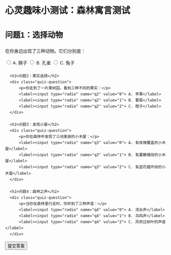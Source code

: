 <html lang="en">
<head>
  <meta charset="UTF-8">
  <meta name="viewport" content="width=device-width, initial-scale=1.0">
  <title>心灵趣味小测试：森林寓言测试</title>

  <!-- 嵌入CSS样式 -->
  <style>
    body {
      font-family: Arial, sans-serif;
      line-height: 1.6;
      margin: 30px;
    }
    h1, h2 {
      margin-bottom: 20px;
    }
    h2 {
      font-size: 24px;
    }
    .quiz-question {
      margin-bottom: 20px;
    }
    p {
      margin-bottom: 15px;
    }
  </style>

</head>
<body>
  <h1>心灵趣味小测试：森林寓言测试</h1>
  <h2>问题1：选择动物</h2>
  <div id="quiz-container">
      <!-- 添加问题和选项 -->
      <div class="quiz-question">
          <p>在你身边出现了三种动物。它们分别是：</p>
          <label><input type="radio" name="q1" value="0"> A. 狮子</label>
          <label><input type="radio" name="q1" value="1"> B. 孔雀</label>
          <label><input type="radio" name="q1" value="2"> C. 兔子</label>
      </div>
      
      <h2>问题2：果实选择</h2>
      <div class="quiz-question">
          <p>你走到了一片果树园，看到三种不同的果实：</p>
          <label><input type="radio" name="q2" value="0"> A. 苹果</label>
          <label><input type="radio" name="q2" value="1"> B. 葡萄</label>
          <label><input type="radio" name="q2" value="2"> C. 橙子</label>
      </div>
      
      <h2>问题3：发现小屋</h2>
      <div class="quiz-question">
          <p>你在森林中发现了三间美丽的小木屋：</p>
          <label><input type="radio" name="q3" value="0"> A. 有玫瑰覆盖的小木屋</label>
          <label><input type="radio" name="q3" value="1"> B. 有蔓藤缠绕的小木屋</label>
          <label><input type="radio" name="q3" value="2"> C. 有蓝花楹环绕的小木屋</label>
      </div>
      
      <h2>问题4：森林之声</h2>
      <div class="quiz-question">
          <p>当你在森林里行走时，你听到了三种声音：</p>
          <label><input type="radio" name="q4" value="0"> A. 流水声</label>
          <label><input type="radio" name="q4" value="1"> B. 鸟鸣声</label>
          <label><input type="radio" name="q4" value="2"> C. 风吹过树叶的声音</label>
      </div>
  </div>
  <button id="submit-btn">提交答案</button>
  <button id="reset-btn" style="display:none;">再测试一次</button>
  <div id="result" style="display:none;">
      <h2>测试结果：</h2>
      <p id="result-description"></p>
  </div>

  <!-- 嵌入JavaScript代码 -->
  <script>
    document.getElementById('submit-btn').onclick = function () {
        const answers = document.querySelectorAll('input[type="radio"]:checked');
        // 判断用户是否回答了所有问题
        if (answers.length < 4) {
            alert('请回答所有问题！');
            return;
        }

        // 根据答案生成测试结果
        const newResults = [
    [
        '狮子 - 勇敢：代表您内在的力量且具有勇气和果断，能够努力追求您的目标和梦想。',
        '孔雀 - 独特：代表您内在的力量且具有创造力和独创性，您喜欢展示自己的个性并走自己的路。',
        '兔子 - 亲和力：代表您内在的力量且具有温柔和亲切，您容易与周围的人建立融洽的关系。'
    ],
    [
        '苹果 - 知识：代表您精神养分的来源是通过学习和思考获得的，您不断追求知识和智慧。',
        '葡萄 - 友情：代表您精神养分的来源是建立深刻的友谊，您重视朋友并愿意为他们付出。',
        '橙子 - 健康和活力：代表您精神养分的来源是保持积极的生活态度、身心健康和活力。'
    ],
    [
        '玫瑰小屋 - 爱情：代表您安全感来源于爱情，您渴望与另一半共度美好时光，互相扶持。',
        '藤蔓小屋 - 事业：代表您安全感来源于事业上的成就，您扎实工作并追求卓越和成功。',
        '蓝花楹小屋 - 家庭和亲情：代表您安全感来源于家庭和亲情，您珍视家庭生活和与亲人的关系。'
    ],
    [
        '流水声 - 内心的平静：代表您心灵慰藉处在内心的平静，宁静的环境使您能够冷静思考、调整和恢复。',
        '鸟鸣声 - 欢乐：代表您心灵慰藉处在欢乐，愉快的气氛能带给您轻松的心情、乐观的精神面貌。',
        '风吹过树叶的声音 - 自由： 代表您心灵慰藉处在自由、无拘无束的生活方式，自由探索和追求梦想让您感到愉悦。'
    ]
];


        let resultDescription = '';

        answers.forEach(function (answer, index) {
            const value = parseInt(answer.value);
            resultDescription += `问题${index + 1}的选择是：${newResults[index][value]}<br>`;
        });

        // 展示结果
        document.getElementById('result-description').innerHTML = resultDescription;
        document.getElementById('result').style.display = 'block';
        document.getElementById('submit-btn').style.display = 'none';
        document.getElementById('reset-btn').style.display = 'inline-block';
    };

      document.getElementById('reset-btn').onclick = function () {
        // 重置所有选项
        const inputs = document.querySelectorAll('input[type="radio"]');
        inputs.forEach(function (input) {
            input.checked = false;
        });

        // 隐藏结果并显示提交按钮
        document.getElementById('result').style.display = 'none';
        document.getElementById('submit-btn').style.display = 'inline-block';
        document.getElementById('reset-btn').style.display = 'none';
    };
  </script>
</body>
</html>
